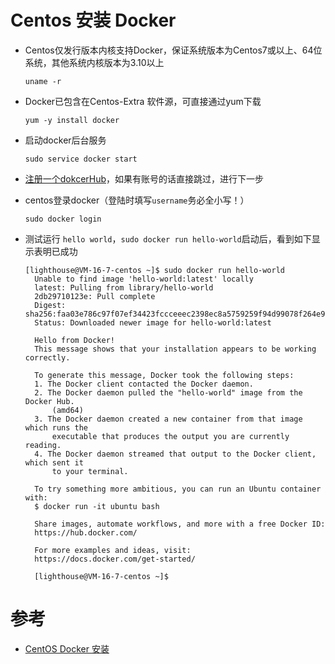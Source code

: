 # Centos 安装 Docker
* Centos仅发行版本内核支持Docker，保证系统版本为Centos7或以上、64位系统，其他系统内核版本为3.10以上
  ```shell
  uname -r
  ```

* Docker已包含在Centos-Extra 软件源，可直接通过yum下载
  ```shell
  yum -y install docker
  ```

* 启动docker后台服务
  ```shell
  sudo service docker start
  ```

* [注册一个dokcerHub](https://hub.docker.com/)，如果有账号的话直接跳过，进行下一步

* centos登录docker（登陆时填写`username`务必全小写！）
  ```
  sudo docker login 
  ```

* 测试运行 `hello world`，`sudo docker run hello-world`启动后，看到如下显示表明已成功
  ```shell
  [lighthouse@VM-16-7-centos ~]$ sudo docker run hello-world
    Unable to find image 'hello-world:latest' locally
    latest: Pulling from library/hello-world
    2db29710123e: Pull complete 
    Digest: sha256:faa03e786c97f07ef34423fccceeec2398ec8a5759259f94d99078f264e9d7af
    Status: Downloaded newer image for hello-world:latest

    Hello from Docker!
    This message shows that your installation appears to be working correctly.

    To generate this message, Docker took the following steps:
    1. The Docker client contacted the Docker daemon.
    2. The Docker daemon pulled the "hello-world" image from the Docker Hub.
        (amd64)
    3. The Docker daemon created a new container from that image which runs the
        executable that produces the output you are currently reading.
    4. The Docker daemon streamed that output to the Docker client, which sent it
        to your terminal.

    To try something more ambitious, you can run an Ubuntu container with:
    $ docker run -it ubuntu bash

    Share images, automate workflows, and more with a free Docker ID:
    https://hub.docker.com/

    For more examples and ideas, visit:
    https://docs.docker.com/get-started/

    [lighthouse@VM-16-7-centos ~]$ 
  ```

# 参考
* [CentOS Docker 安装](http://edu.jb51.net/docker/docker-centos-install.html)